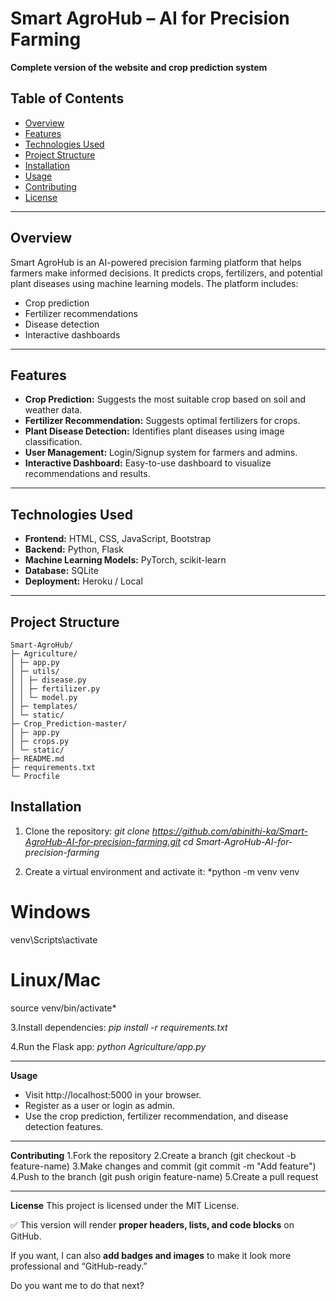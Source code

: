 # Smart AgroHub – AI for Precision Farming

**Complete version of the website and crop prediction system**

## Table of Contents

- [Overview](#overview)  
- [Features](#features)  
- [Technologies Used](#technologies-used)  
- [Project Structure](#project-structure)  
- [Installation](#installation)  
- [Usage](#usage)  
- [Contributing](#contributing)  
- [License](#license)  

---

## Overview

Smart AgroHub is an AI-powered precision farming platform that helps farmers make informed decisions. It predicts crops, fertilizers, and potential plant diseases using machine learning models. The platform includes:

- Crop prediction  
- Fertilizer recommendations  
- Disease detection  
- Interactive dashboards  

---

## Features

- **Crop Prediction:** Suggests the most suitable crop based on soil and weather data.  
- **Fertilizer Recommendation:** Suggests optimal fertilizers for crops.  
- **Plant Disease Detection:** Identifies plant diseases using image classification.  
- **User Management:** Login/Signup system for farmers and admins.  
- **Interactive Dashboard:** Easy-to-use dashboard to visualize recommendations and results.  

---

## Technologies Used

- **Frontend:** HTML, CSS, JavaScript, Bootstrap  
- **Backend:** Python, Flask  
- **Machine Learning Models:** PyTorch, scikit-learn  
- **Database:** SQLite  
- **Deployment:** Heroku / Local  

---

## Project Structure

```text
Smart-AgroHub/
├─ Agriculture/
│ ├─ app.py
│ ├─ utils/
│ │ ├─ disease.py
│ │ ├─ fertilizer.py
│ │ └─ model.py
│ ├─ templates/
│ └─ static/
├─ Crop_Prediction-master/
│ ├─ app.py
│ ├─ crops.py
│ └─ static/
├─ README.md
├─ requirements.txt
└─ Procfile
```

## Installation

1. Clone the repository:
*git clone https://github.com/abinithi-ka/Smart-AgroHub-AI-for-precision-farming.git
cd Smart-AgroHub-AI-for-precision-farming*


2. Create a virtual environment and activate it:
*python -m venv venv
# Windows
venv\Scripts\activate
# Linux/Mac
source venv/bin/activate*

3.Install dependencies:
*pip install -r requirements.txt*

4.Run the Flask app:
*python Agriculture/app.py*

--- 
**Usage**
- Visit http://localhost:5000 in your browser.
- Register as a user or login as admin.
- Use the crop prediction, fertilizer recommendation, and disease detection features.

---
**Contributing**
1.Fork the repository
2.Create a branch (git checkout -b feature-name)
3.Make changes and commit (git commit -m "Add feature")
4.Push to the branch (git push origin feature-name)
5.Create a pull request

---
**License**
This project is licensed under the MIT License.


✅ This version will render **proper headers, lists, and code blocks** on GitHub.  

If you want, I can also **add badges and images** to make it look more professional and “GitHub-ready.”  

Do you want me to do that next?



